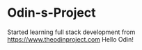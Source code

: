 # Odin-s-Project
Started learning full stack development from https://www.theodinproject.com
Hello Odin!